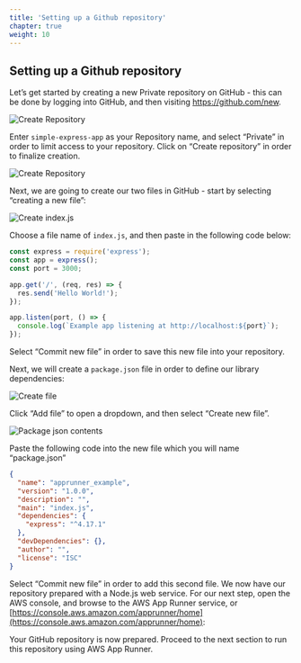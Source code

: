 ```yaml
---
title: 'Setting up a Github repository'
chapter: true
weight: 10
---
```


## Setting up a Github repository

Let’s get started by creating a new Private repository on GitHub - this can be done by logging into GitHub, and then visiting https://github.com/new.

![Create Repository](/images/github-new-repository.png)

Enter `simple-express-app` as your Repository name, and select “Private” in order to limit access to your repository. Click on “Create repository” in order to finalize creation.

![Create Repository](/images/github-new-file-1.png)

Next, we are going to create our two files in GitHub - start by selecting “creating a new file”:

![Create index.js](/images/github-create-index-js.png)

Choose a file name of `index.js`, and then paste in the following code below:

```javascript
const express = require('express');
const app = express();
const port = 3000;

app.get('/', (req, res) => {
  res.send('Hello World!');
});

app.listen(port, () => {
  console.log(`Example app listening at http://localhost:${port}`);
});
```

Select “Commit new file” in order to save this new file into your repository.

Next, we will create a `package.json` file in order to define our library dependencies:

![Create file](/images/github-package-json.png)

Click “Add file” to open a dropdown, and then select “Create new file”.

![Package json contents](/images/github-package-json-contents.png)

Paste the following code into the new file which you will name “package.json”

```json
{
  "name": "apprunner_example",
  "version": "1.0.0",
  "description": "",
  "main": "index.js",
  "dependencies": {
    "express": "^4.17.1"
  },
  "devDependencies": {},
  "author": "",
  "license": "ISC"
}
```

Select “Commit new file” in order to add this second file. We now have our repository prepared with a Node.js web service. For our next step, open the AWS console, and browse to the AWS App Runner service, or [https://console.aws.amazon.com/apprunner/home](https://console.aws.amazon.com/apprunner/home):

Your GitHub repository is now prepared. Proceed to the next section to run this repository using AWS App Runner.
